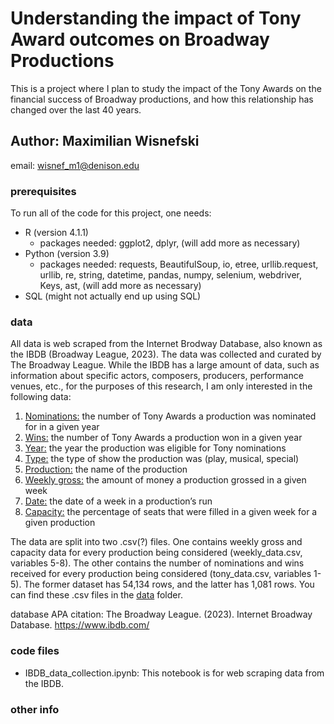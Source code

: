 # Understanding the impact of Tony Award outcomes on Broadway Productions

This is a project where I plan to study the impact of the Tony Awards on the financial success of Broadway productions, and how this relationship has changed over the last 40 years.

## Author: Maximilian Wisnefski
email: wisnef_m1@denison.edu

### prerequisites
To run all of the code for this project, one needs:
- R (version 4.1.1)
  - packages needed: ggplot2, dplyr, (will add more as necessary)
- Python (version 3.9)
  - packages needed: requests, BeautifulSoup, io, etree, urllib.request, urllib, re, string, datetime, pandas, numpy, selenium, webdriver, Keys, ast, (will add more as necessary)
- SQL (might not actually end up using SQL)


### data
All data is web scraped from the Internet Brodway Database, also known as the IBDB (Broadway League, 2023). The data was collected and curated by The Broadway League. While the IBDB has a large amount of data, such as information about specific actors, composers, producers, performance venues, etc., for the purposes of this research, I am only interested in the following data: 

1. <ins>Nominations:</ins> the number of Tony Awards a production was nominated for in a given year
2. <ins>Wins:</ins> the number of Tony Awards a production won in a given year
3. <ins>Year:</ins> the year the production was eligible for Tony nominations
4. <ins>Type:</ins> the type of show the production was (play, musical, special)
5. <ins>Production:</ins> the name of the production
6. <ins>Weekly gross:</ins> the amount of money a production grossed in a given week
7. <ins>Date:</ins> the date of a week in a production’s run
8. <ins>Capacity:</ins> the percentage of seats that were filled in a given week for a given production

The data are split into two .csv(?) files. One contains weekly gross and capacity data for every production being considered (weekly_data.csv, variables 5-8). The other contains the number of nominations and wins received for every production being considered (tony_data.csv, variables 1-5). The former dataset has 54,134 rows, and the latter has 1,081 rows. You can find these .csv files in the [data](https://github.com/MaxWisnefski/Tony-Award-Data-Analysis/tree/main/data) folder.

database APA citation: The Broadway League. (2023). Internet Broadway Database. https://www.ibdb.com/


### code files 
- IBDB_data_collection.ipynb: This notebook is for web scraping data from the IBDB.

### other info
